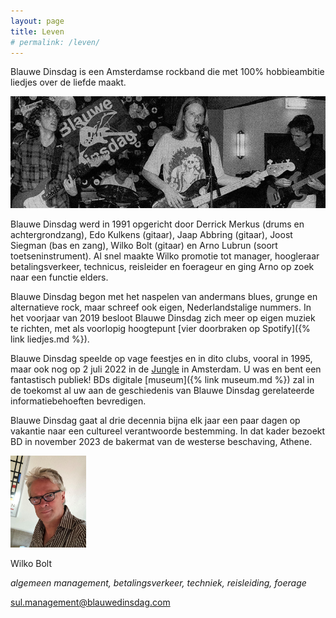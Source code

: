 ```yaml
---
layout: page
title: Leven
# permalink: /leven/
---
```


Blauwe Dinsdag is een Amsterdamse rockband die met 100% hobbieambitie liedjes over de liefde maakt. 

![100foto](images/100foto.jpg)
 
Blauwe Dinsdag werd in 1991 opgericht door Derrick Merkus (drums en achtergrondzang), Edo Kulkens (gitaar), Jaap Abbring (gitaar), Joost  Siegman (bas en zang), Wilko Bolt (gitaar) en Arno Lubrun (soort toetseninstrument). Al snel maakte Wilko promotie tot manager, hoogleraar betalingsverkeer, technicus, reisleider en foerageur en ging Arno op zoek naar een functie elders. 

Blauwe Dinsdag begon met het naspelen van andermans blues, grunge en alternatieve rock, maar schreef ook eigen, Nederlandstalige nummers. In het voorjaar van 2019 besloot Blauwe Dinsdag zich meer op eigen muziek te richten, met als voorlopig hoogtepunt [vier doorbraken op Spotify]({% link liedjes.md %}). 

Blauwe Dinsdag speelde op vage feestjes en in dito clubs, vooral in 1995, maar ook nog op 2 juli 2022 in de [Jungle](https://www.jungle.amsterdam) in Amsterdam. U was en bent een fantastisch publiek! BDs digitale [museum]({% link museum.md %}) zal in de toekomst al uw aan de geschiedenis van Blauwe Dinsdag gerelateerde informatiebehoeften bevredigen. 

Blauwe Dinsdag gaat al drie decennia bijna elk jaar een paar dagen op vakantie naar een cultureel verantwoorde bestemming. In dat kader bezoekt BD in november 2023 de bakermat van de westerse beschaving, Athene.

 <img src="images/wilko.jpeg" width="24%" /> 

Wilko Bolt

_algemeen management, betalingsverkeer, techniek, reisleiding, foerage_

[sul.management@blauwedinsdag.com](mailto:sul.management@blauwedinsdag.com)